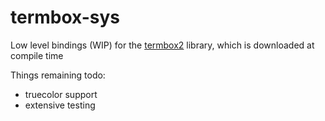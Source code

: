 # termbox-sys

Low level bindings (WIP) for the [termbox2] library, which is downloaded at compile
time

[termbox2]: https://github.com/nsf/termbox

Things remaining todo:
* truecolor support
* extensive testing
